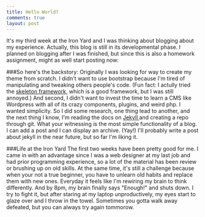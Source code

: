 ```yaml
---
title: Hello World?
comments: true
layout: post
---
```


It's my third week at the Iron Yard and I was thinking about blogging about my experience. Actually, this blog is still in its developmental phase. I planned on blogging after I was finished, but since this is also a homework assignment, might as well start posting now:

###So here's the backstory:
Originally I was looking for way to create my theme from scratch. I didn't want to use bootstrap because I'm tired of manipulating and tweaking others people's code. (Fun fact: I actully tried the <a href="http://getskeleton.com/">skeleton framework</a>, which is a good framework, but I was still annoyed.) And second, I didn't want to invest the time to learn a CMS like Wordpress with all of its crazy components, plugins, and weird php. I wanted simplicity. So I did some research, one thing lead to another, and the next thing I know, I'm reading the docs on <a href="http://jekyllrb.com/docs/structure/">Jekyll </a>and creating a repo through git. What your witnessing is the most simple functionality of a blog. I can add a post and I can display an archive. (Yay!) I'll probably write a post about jekyll in the near future, but so far I'm liking it.

###Life at the Iron Yard
The first two weeks have been pretty good for me. I came in with an advantage since I was a web designer at my last job and had prior programming experience, so a lot of the material has been review or brushing up on old skills. At the same time, it's still a challenge because when your not a true beginner, you have to unlearn old habits and replace them with new ones. Everyday it feels like I'm rewiring my brain to think differently. And by 8pm, my brain finally says "Enough!" and shuts down. I try to fight it, but after staring at my laptop unproductively, my eyes start to glaze over and I throw in the towel. Sometimes you gotta walk away defeated, but you can always try again tommorow. 


